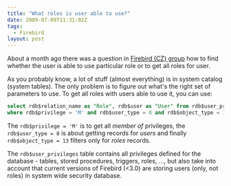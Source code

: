 ```yaml
---
title: "What roles is user able to use?"
date: 2009-07-09T11:31:02Z
tags:
  - Firebird
layout: post
---
```

About a month ago there was a question in [Firebird (CZ) group][1] how to find whether the user is able to use particular role or to get all roles for user.

As you probably know, a lot of stuff (almost everything) is in system catalog (system tables). The only problem is to figure out what's the right set of parameters to use. To get all roles with users able to use it, you can use:

```sql
select rdb$relation_name as "Role", rdb$user as "User" from rdb$user_privileges
where rdb$privilege = 'M' and rdb$user_type = 8 and rdb$object_type = 13;
```

The `rdb$privilege = 'M'` is to get all _member of_ privileges, the `rdb$user_type = 8` is about getting records for _users_ and finally `rdb$object_type = 13` filters only for _roles_ records.

The `rdb$user_privileges` table contains all privileges defined for the database - tables, stored procedures, triggers, roles, ..., but also take into account that current versions of Firebird (<3.0) are storing users (only, not roles) in system wide security database.

[1]: http://groups.google.com/group/firebird_cz/